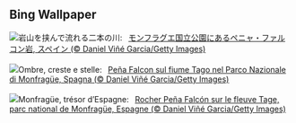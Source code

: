 ## Bing Wallpaper
![](https://www.bing.com/th?id=OHR.ExtremaduraJamon_JA-JP6016561282_UHD.jpg&w=1000)岩山を挟んで流れる二本の川:&nbsp;&ensp;[モンフラグエ国立公園にあるペニャ・ファルコン岩, スペイン (© Daniel Viñé Garcia/Getty Images)](https://www.bing.com/th?id=OHR.ExtremaduraJamon_JA-JP6016561282_UHD.jpg)
<br><br/>
![](https://www.bing.com/th?id=OHR.ExtremaduraJamon_IT-IT9213887969_UHD.jpg&w=1000)Ombre, creste e stelle:&nbsp;&ensp;[Peña Falcon sul fiume Tago nel Parco Nazionale di Monfragüe, Spagna (© Daniel Viñé Garcia/Getty Images)](https://www.bing.com/th?id=OHR.ExtremaduraJamon_IT-IT9213887969_UHD.jpg)
<br><br/>
![](https://www.bing.com/th?id=OHR.ExtremaduraJamon_FR-FR4206695043_UHD.jpg&w=1000)Monfragüe, trésor d’Espagne:&nbsp;&ensp;[Rocher Peña Falcón sur le fleuve Tage, parc national de Monfragüe, Espagne (© Daniel Viñé Garcia/Getty Images)](https://www.bing.com/th?id=OHR.ExtremaduraJamon_FR-FR4206695043_UHD.jpg)
<br><br/>
